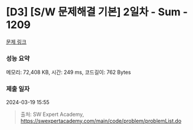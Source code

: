 # [D3] [S/W 문제해결 기본] 2일차 - Sum - 1209 

[문제 링크](https://swexpertacademy.com/main/code/problem/problemDetail.do?contestProbId=AV13_BWKACUCFAYh) 

### 성능 요약

메모리: 72,408 KB, 시간: 249 ms, 코드길이: 762 Bytes

### 제출 일자

2024-03-19 15:55



> 출처: SW Expert Academy, https://swexpertacademy.com/main/code/problem/problemList.do